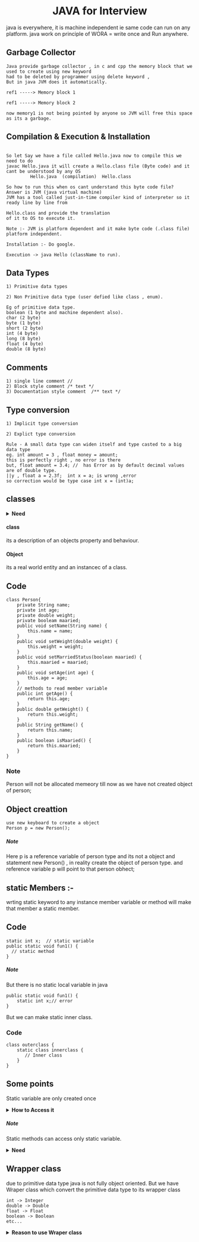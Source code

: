 <h1 align = "center">JAVA for Interview</h1>
java is everywhere, it is machine independent ie same code can run on any platform.
java work on principle of WORA = write once and Run anywhere.

## Garbage Collector 
  ```
  Java provide garbage collector , in c and cpp the memory block that we used to create using new keyword
  had to be deleted by programmer using delete keyword , 
  But in java JVM does it automatically.
 
ref1 -----> Memory block 1

ref1 -----> Memory block 2
     
now memory1 is not being pointed by anyone so JVM will free this space as its a garbage.
```

## Compilation & Execution & Installation

``` 

So let Say we have a file called Hello.java now to compile this we need to do
javac Hello.java it will create a Hello.class file (Byte code) and it cant be understood by any OS
         Hello.java  (compilation)  Hello.class

So how to run this when os cant understand this byte code file?
Answer is JVM (java virtual machine) 
JVM has a tool called just-in-time compiler kind of interpreter so it ready line by line from 

Hello.class and provide the translation
of it to OS to execute it.   
 
Note :- JVM is platform dependent and it make byte code (.class file) platform independent. 

Installation :- Do google.

Execution -> java Hello (className to run).

```

## Data Types
```
1) Primitive data types 

2) Non Primitive data type (user defied like class , enum).

Eg of primitive data type.
boolean (1 byte and machine dependent also).
char (2 byte)
byte (1 byte)
short (2 byte)
int (4 byte)
long (8 byte)
float (4 byte)
double (8 byte)

```
## Comments

```
1) single line comment //
2) Block style comment /* text */
3) Documentation style comment  /** text */

```

## Type conversion 
```
1) Implicit type conversion 

2) Explict type conversion

Rule - A small data type can widen itself and type casted to a big data type 
eg. int amount = 3 , float money = amount;  
this is perfectly right , no error is there
but, float amount = 3.4; //  has Error as by default decimal values are of double type.
||y , float a = 2.3f;  int x = a; is wrong ,error
so correction would be type case int x = (int)a;
```
## classes

<details><summary><b>Need</b></summary>

<i>let say we are making a project and we need to store information for a person ie all his attributes like name, age , weight, marital status 
so all of this is of different type so we cannot store all this using one data type. So to solve this prblm we need to use class with different instance member variable.
</i>
</details>
<h4>class</h4>
its a description of an objects property and behaviour.

<h4>Object </h4>

its a real world entity and an instancec of a class.

## Code 
```
class Person{
	private String name;
	private int age;
	private double weight;
	private booleam maaried;
	public void setName(String name) {
		this.name = name;
	}
	public void setWeight(double weight) {
		this.weight = weight;
	}
	public void setMarriedStatus(boolean maaried) {
		this.maaried = maaried;
	}
	public void setAge(int age) {
		this.age = age;
	}
	// methods to read member variable
	public int getAge() {
		return this.age;
	}
	public double getWeight() {
		return this.weight;
	}
	public String getName() {
		return this.name;
	}
	public boolean isMaaried() {
		return this.maaried;
	}
}

```
<h3>Note</h3>

Person will not be allocated memeory till now as we have not created object of person;

## Object creattion 
```
use new keyboard to create a object 
Person p = new Person();

```
<h5>Note</h5>

Here p is a reference variable of person type and its not a object and statement new Person() , in reality create the object of person type.
and reference variable p will point to that person obhect;

## static Members :-

wrting static keyword to any instance member variable or method will make that member a static member.

<h2>Code </h2>

```
static int x;  // static variable 
public static void fun1() {
  // static method
}

```
<h5>Note</h5>

But there is no static local variable in java
```
public static void fun1() { 
	static int x;// error
}
```

But we can make static inner class.
<h3>Code</h3>

```
class outerclass {
	static class innerclass {
       // Inner class
	}
}

```
## Some points

Static variable are only created once

<details><summary><b>How to Access it</b></summary>

```

ClassName.variable_name
eg Person.name // if name is static variable for person class.

```
</details>


<h5>Note</h5>

Static methods can access only static variable.

<details><summary><b>Need</b></summary>

```
Let consider eg of bank each person have different amount , name but rateOfInterest function will be same for each person so we can make it static method , it will save memory too.
```

</details>

## Wrapper class 
due to primitive data type java is not fully object oriented.
But we have Wraper class which convert the primitive data type to its wrapper class 

```
int -> Integer
double -> Double
float -> Float
boolean -> Boolean
etc...

```

<details><summary><b>Reason to use Wraper class</b></summary>

```
List , and other ADT doest not work on primitive data type so we need to insert a wraper object in them as all these ADT extends Collection class which only work on objects.
eg PriorityQueue<Integer> que = new PriorityQueue<>();

```
</details>
